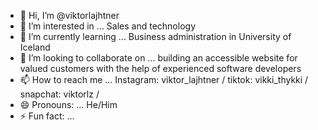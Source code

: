 - 👋 Hi, I’m @viktorlajhtner
- 👀 I’m interested in ... Sales and technology
- 🌱 I’m currently learning ... Business administration in University of Iceland
- 💞️ I’m looking to collaborate on ... building an accessible website for valued customers with the help of experienced software developers
- 📫 How to reach me ... Instagram: viktor_lajhtner / tiktok: vikki_thykki / snapchat: viktorlz / 
- 😄 Pronouns: ... He/Him
- ⚡ Fun fact: ... 

<!---
viktorlajhtner/viktorlajhtner is a ✨ special ✨ repository because its `README.md` (this file) appears on your GitHub profile.
You can click the Preview link to take a look at your changes.
--->
